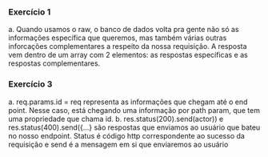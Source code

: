 ### Exercício 1
a. Quando usamos o raw, o banco de dados volta pra gente não só as informações específica que queremos, mas também várias outras inforcações complementares a respeito da nossa requisição. A resposta vem dentro de um array com 2 elementos: as respostas específicas e as respostas complementares.

### Exercício 3
a. req.params.id = req representa as informações que chegam até o end point. Nesse caso, está chegando uma informação por path param, que tem uma propriedade que chama id.
b. res.status(200).send(actor)) e res.status(400).send({...} são respostas que enviamos ao usuário que bateu no nosso endpoint. Status é código http correspondente ao sucesso da requisição e send é a mensagem em si que enviaremos ao usuário